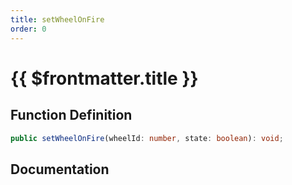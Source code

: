 ```yaml
---
title: setWheelOnFire
order: 0
---
```


# {{ $frontmatter.title }}

## Function Definition

```ts
public setWheelOnFire(wheelId: number, state: boolean): void;
```

## Documentation

<!--@include: ./parts/setWheelOnFire.md-->
